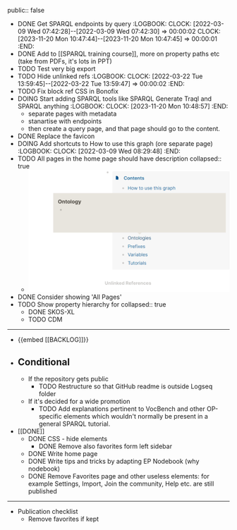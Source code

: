 public:: false

- DONE Get SPARQL endpoints by query
  :LOGBOOK:
  CLOCK: [2022-03-09 Wed 07:42:28]--[2022-03-09 Wed 07:42:30] =>  00:00:02
  CLOCK: [2023-11-20 Mon 10:47:44]--[2023-11-20 Mon 10:47:45] =>  00:00:01
  :END:
- DONE Add to [[SPARQL training course]], more on property paths etc (take from PDFs, it's lots in PPT)
- TODO Test very big export
- TODO Hide unlinked refs
  :LOGBOOK:
  CLOCK: [2022-03-22 Tue 13:59:45]--[2022-03-22 Tue 13:59:47] =>  00:00:02
  :END:
- TODO Fix block ref CSS in Bonofix
- DOING Start adding SPARQL tools like SPARQL Generate Traql and SPARQL anything
  :LOGBOOK:
  CLOCK: [2023-11-20 Mon 10:48:57]
  :END:
	- separate pages with metadata
	- stanartise with endpoints
	- then create a query page, and that page should go to the content.
- DONE Replace the favicon
- DOING Add shortcuts to How to use this graph (ore separate page)
  :LOGBOOK:
  CLOCK: [2022-03-09 Wed 08:29:48]
  :END:
- TODO All pages in the home page should have description
  collapsed:: true
	- ![image.png](../assets/image_1647510415720_0.png)
- DONE Consider showing 'All Pages'
- TODO Show property hierarchy for
  collapsed:: true
	- DONE SKOS-XL
	- TODO CDM
- ---
- {{embed [[BACKLOG]]}}
- ## Conditional
	- If the repository gets public
		- TODO Restructure so that GitHub readme is outside Logseq folder
	- If it's decided for a wide promotion
		- TODO Add explanations pertinent to VocBench and other OP-specific elements which wouldn't normally be present in a general SPARQL tutorial.
- [[DONE]]
	- DONE CSS - hide elements
		- DONE Remove also favorites form left sidebar
	- DONE Write home page
	- DONE Write tips and tricks by adapting EP Nodebook (why nodebook)
	- DONE Remove Favorites page and other useless elements: for example Settings, Import, Join the community, Help etc. are still published
- ---
- Publication checklist
	- Remove favorites if kept